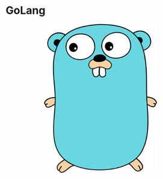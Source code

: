 # GoLang
<p align="center">
  <img src="https://raw.githubusercontent.com/nu11secur1ty/GoLang/main/PoC-scripts/docs/golang-logo.png" width="300" height="395" />
</p>
